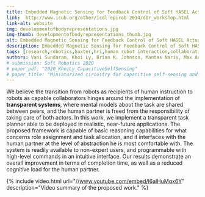 ```yaml
---
title: Embedded Magnetic Sensing for Feedback Control of Soft HASEL Actuators  
link:  http://www.icub.org/other/icdl-epirob-2014/dbr_workshop.html
link-alt: website
img: developmentofbodyrepresentations.jpg
img-thumb: developmentofbodyrepresentations_thumb.jpg
alt: Embedded Magnetic Sensing for Feedback Control of Soft HASEL Actuators 
description: Embedded Magnetic Sensing for Feedback Control of Soft HASEL Actuators 
tags: [research,robotics,baxter,hri,human robot interaction,collaborative manufacturing,human robot collaboration,advanced manufacturing,open source,github]
authors: Vani Sundaram, Khoi Ly, Brian K. Johnson, Mantas Naris, Max Anderson, J. Sean Humbert, Nikolaus Correll, Mark Rentschler
# submission: Soft Robotics 2020
# paper_pdf: "2020_KhoiLy_CapacitiveSelfSensing"
# paper_title: "Miniaturized circuitry for capacitive self-sensing and closed-loop control of soft electrostatic transducers"
---
```

We believe the transition from robots as recipients of human instruction to robots as capable collaborators hinges around the implementation of **transparent systems**, where mental models about the task are shared between peers, and the human partner is freed from the responsibility of taking care of both actors.
In this work, we implement a transparent task planner able to be deployed in realistic, near-future applications. The proposed framework is capable of basic reasoning capabilities for what concerns role assignment and task allocation, and it interfaces with the human partner at the level of abstraction he is most comfortable with. The system is readily available to non-expert users, and programmable with high-level commands in an intuitive interface. Our results demonstrate an overall improvement in terms of completion time, as well as a reduced cognitive load for the human partner.

{% include video.html url="//www.youtube.com/embed/l6alHuMqx6Y" description="Video summary of the proposed work." %}